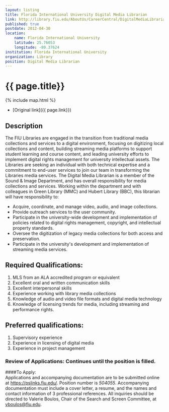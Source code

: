 ```yaml
---
layout: listing
title: Florida International University Digital Media Librarian
link: http://library.fiu.edu/AboutUs/CareerCentral/DigitalMediaLibrarian.aspx
published: true
postdate: 2012-04-30
location:
    name: Florida International University
    latitude: 25.76053
    longitude: -80.37624
institution: Florida International University
organization: Library
position: Digital Media Librarian
---
```


# {{ page.title}}

{% include map.html %}


* [Original link]({{ page.link}})

## Description

The FIU Libraries are engaged in the transition from traditional media collections and services to a digital environment, focusing on digitizing local collections and content, building streaming media platforms to support student learning and course content, and leading university efforts to implement digital rights management for university intellectual assets.  The Libraries are seeking an individual with both technical expertise and a commitment to end-user services to join our team in transforming the Libraries media services. 
The Digital Media Librarian is a member of the Sound & Image Department, and has overall responsibility for media collections and services.  Working within the department and with colleagues in Green Library (MMC) and Hubert Library (BBC), this librarian will have responsibility to:
* Acquire, coordinate, and manage video, audio, and image collections.
* Provide outreach services to the user community.
* Participate in the university-wide development and implementation of policies related to digital rights management, copyright, and intellectual property standards.
* Oversee the digitization of legacy media collections for both access and preservation.
* Participate in the university's development and implementation of streaming media services.

## Required Qualifications:
1. MLS from an ALA accredited program or equivalent
1.  Excellent oral and written communication skills
1. Excellent interpersonal skills
1. Experience working with library media collections
1. Knowledge of audio and video file formats and digital media technology
1. Knowledge of licensing trends for media, including streaming and performance rights.

## Preferred qualifications:
1. Supervisory experience
1. Experience in licensing of digital media
1. Experience in project management

### Review of Applications: **Continues until the position is filled.**

####To Apply:  
Applications and accompanying documentation are to be submitted online at <https://pslinks.fiu.edu/>.  Position number is *504055*.  Accompanying documentation must include a cover letter, a resume, and the names and contact information of 3 professional references.  All inquiries should be directed to Valerie Boulos, Chair of the Search and Screen Committee, at <vboulos@fiu.edu>.